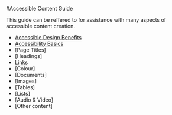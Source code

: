 #Accessible Content Guide

This guide can be reffered to for assistance with many aspects of accessible content creation. 

 * [Accessible Design Benefits](Whyaccessibility.md)
 * [Accessibility Basics](AccessibilityBasics.md)
 * [Page Titles]
 * [Headings]
 * [Links](contentcreators.md#links)
 * [Colour]
 * [Documents]
 * [Images]
 * [Tables]
 * [Lists]
 * [Audio & Video]
 * [Other content]
